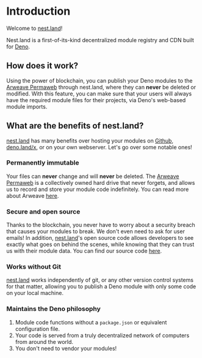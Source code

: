 # Introduction

Welcome to [nest.land](https://nest.land)!

Nest.land is a first-of-its-kind decentralized module registry and CDN built for [Deno](https://deno.land).

## How does it work?

Using the power of blockchain, you can publish your Deno modules to the [Arweave Permaweb](https://www.arweave.org/) through nest.land, where they can **never** be deleted or modified. With this feature, you can make sure that your users will always have the required module files for their projects, via Deno's web-based module imports. 

## What are the benefits of nest.land?
[nest.land](https://nest.land) has many benefits over hosting your modules on [Github](https://github.com), [deno.land/x](https://deno.land/x), or on your own webserver. Let's go over some notable ones!

### Permanently immutable
Your files can **never** change and will **never** be deleted. The [Arweave Permaweb](https://www.arweave.org/) is a collectively owned hard drive that never forgets, and allows us to record and store your module code indefinitely.
You can read more about Arweave [here](https://www.arweave.org/#arweave-intro).
                                                                                                                 
### Secure and open source
Thanks to the blockchain, you never have to worry about a security breach that causes your modules to break. We don't even need to ask for user emails! In addition, [nest.land](https://nest.land)'s open source code allows developers to see exactly what goes on behind the scenes, while knowing that they can trust us with their module data.
You can find our source code [here](https://github.com/nestdotland).

### Works without Git
[nest.land](https://nest.land) works independently of git, or any other version control systems for that matter, allowing you to publish a Deno module with only some code on your local machine.

### Maintains the Deno philosophy
1. Module code functions without a `package.json` or equivalent configuration file.
2. Your code is served from a truly decentralized network of computers from around the world.
3. You don't need to vendor your modules!